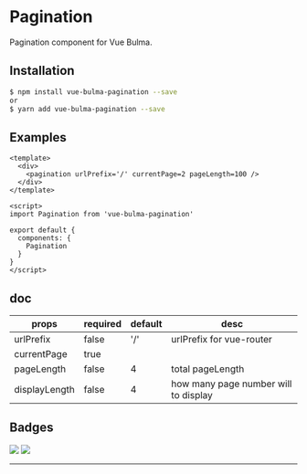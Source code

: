 # Pagination

Pagination component for Vue Bulma.

## Installation

```sh
$ npm install vue-bulma-pagination --save
or
$ yarn add vue-bulma-pagination --save
```

## Examples

```vue
<template>
  <div>
    <pagination urlPrefix='/' currentPage=2 pageLength=100 /> 
  </div>
</template>

<script>
import Pagination from 'vue-bulma-pagination'

export default {
  components: {
    Pagination
  }
}
</script>
```
## doc

|  props    |   required   |   default   |  desc |
| ---- | ---- | ---- | ---- |
|  urlPrefix    |  false    |   '/'   |  urlPrefix for vue-router  |
|  currentPage   |   true   |      |    |
|  pageLength  |   false   |   4   |  total pageLength  |
|  displayLength  |   false   |   4   |  how many page number will to display |


## Badges

![](https://img.shields.io/badge/license-MIT-blue.svg)
![](https://img.shields.io/badge/status-dev-yellow.svg)

---
